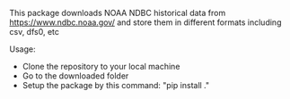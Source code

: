 This package downloads NOAA NDBC historical data from https://www.ndbc.noaa.gov/ and store them in different formats including csv, dfs0, etc

Usage:
- Clone the repository to your local machine
- Go to the downloaded folder
- Setup the package by this command: "pip install ."